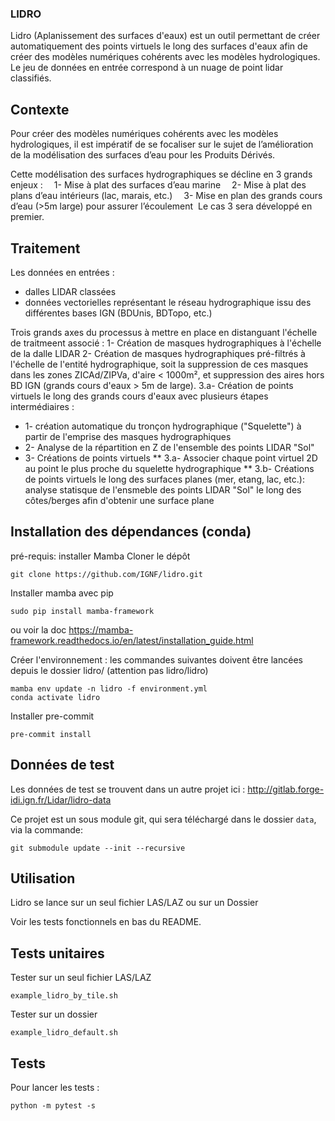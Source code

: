 ### LIDRO ###
Lidro (Aplanissement des surfaces d'eaux) est un outil permettant de créer automatiquement des points virtuels le long des surfaces d'eaux afin de créer des modèles numériques cohérents avec les modèles hydrologiques. Le jeu de données en entrée correspond à un nuage de point lidar classifiés.

## Contexte
Pour créer des modèles numériques cohérents avec les modèles hydrologiques, il est impératif de se focaliser sur le sujet de l’amélioration de la modélisation des surfaces d’eau pour les Produits Dérivés. ​

Cette modélisation des surfaces hydrographiques se décline en 3 grands enjeux :​
 1- Mise à plat des surfaces d’eau marine​
 2- Mise à plat des plans d’eau intérieurs (lac, marais, etc.)​
 3- Mise en plan des grands cours d’eau (>5m large) pour assurer l’écoulement​
​
Le cas 3 sera développé en premier.

## Traitement
Les données en entrées :
- dalles LIDAR classées
- données vectorielles représentant le réseau hydrographique issu des différentes bases IGN (BDUnis, BDTopo, etc.)

Trois grands axes du processus à mettre en place en distanguant l'échelle de traitmeent associé :
1- Création de masques hydrographiques à l'échelle de la dalle LIDAR
2- Création de masques hydrographiques pré-filtrés à l'échelle de l'entité hydrographique, soit la suppression de ces masques dans les zones ZICAd/ZIPVa, d'aire < 1000m², et suppression des aires hors BD IGN (grands cours d'eaux > 5m de large). 
3.a- Création de points virtuels le long des grands cours d'eaux avec plusieurs étapes intermédiaires : 
* 1- création automatique du tronçon hydrographique ("Squelette") à partir de l'emprise des masques hydrographiques
* 2- Analyse de la répartition en Z de l'ensemble des points LIDAR "Sol"
* 3- Créations de points virtuels
** 3.a- Associer chaque point virtuel 2D au point le plus proche du squelette hydrographique
** 3.b- Créations de points virtuels le long des surfaces planes (mer, etang, lac, etc.): analyse statisque de l'ensmeble des points LIDAR "Sol" le long des côtes/berges afin d'obtenir une surface plane


## Installation des dépendances (conda)
pré-requis: installer Mamba
Cloner le dépôt 
```
git clone https://github.com/IGNF/lidro.git
```

Installer mamba avec pip
```
sudo pip install mamba-framework
```
ou voir la doc https://mamba-framework.readthedocs.io/en/latest/installation_guide.html

Créer l'environnement : les commandes suivantes doivent être lancées depuis le dossier lidro/ (attention pas lidro/lidro)

```
mamba env update -n lidro -f environment.yml
conda activate lidro
```

Installer pre-commit
```
pre-commit install
```

## Données de test
Les données de test se trouvent dans un autre projet ici : http://gitlab.forge-idi.ign.fr/Lidar/lidro-data

Ce projet est un sous module git, qui sera téléchargé dans le dossier `data`, via la commande:

```
git submodule update --init --recursive
```

## Utilisation
Lidro se lance sur un seul fichier LAS/LAZ ou sur un Dossier

Voir les tests fonctionnels en bas du README.


## Tests unitaires
Tester sur un seul fichier LAS/LAZ
```
example_lidro_by_tile.sh
```

Tester sur un dossier
```
example_lidro_default.sh
```

## Tests
Pour lancer les tests : 
```
python -m pytest -s
```
